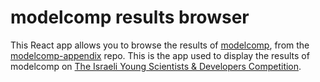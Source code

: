 # modelcomp results browser

This React app allows you to browse the results of [modelcomp](https://github.com/gilramot/modelcomp), from
the [modelcomp-appendix](https://github.com/gilramot/modelcomp-appendix) repo. This is the app used to display the
results of modelcomp
on [The Israeli Young Scientists & Developers Competition](https://www.madaney.net/en/winnings/%D7%AA%D7%97%D7%A8%D7%95%D7%AA-%D7%9E%D7%93%D7%A2%D7%A0%D7%99%D7%9D-%D7%95%D7%9E%D7%A4%D7%AA%D7%97%D7%99%D7%9D-%D7%A6%D7%A2%D7%99%D7%A8%D7%99%D7%9D).
